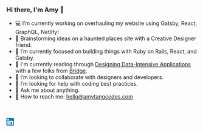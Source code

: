 ### Hi there, I'm Amy 👋

- 💻 I’m currently working on overhauling my website using Gatsby, React, GraphQL, Netlify!
- 👻 Brainstorming ideas on a haunted places site with a Creative Designer friend.
- 🌱 I’m currently focused on building things with Ruby on Rails, React, and Gatsby.
- 📖 I'm currently reading through [Designing Data-Intensive Applications](https://www.oreilly.com/library/view/designing-data-intensive-applications/9781491903063/) with a few folks from [Bridge](https://bridgeschool.io/).
- 👯 I’m looking to collaborate with designers and developers.
- 🤔 I’m looking for help with coding best practices.
- 💬 Ask me about anything.
- 📧 How to reach me: hello@amytangcodes.com

<br>
<br>
<a href="https://www.linkedin.com/in/amytangcodes/">
  <img align="left" alt="Amy Tang | Linkedin" width="20px" src="./assets/linkedin.svg" />
</a>
